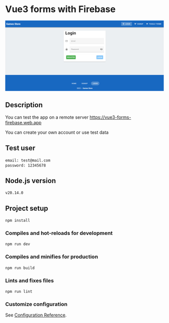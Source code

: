 # Vue3 forms with Firebase

![App Screenshot](https://github.com/SerhiiKarnaukh/vue3-forms-firebase/blob/master/games_store.jpg)

## Description

You can test the app on a remote server <https://vue3-forms-firebase.web.app>

You can create your own account or use test data

## Test user

```
email: test@mail.com
password: 12345678
```

## Node.js version

```
v20.14.0
```

## Project setup

```
npm install
```

### Compiles and hot-reloads for development

```
npm run dev
```

### Compiles and minifies for production

```
npm run build
```

### Lints and fixes files

```
npm run lint
```

### Customize configuration

See [Configuration Reference](https://cli.vuejs.org/config/).
